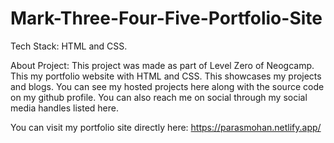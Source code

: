 # Mark-Three-Four-Five-Portfolio-Site

Tech Stack: HTML and CSS.

About Project:
This project was made as part of Level Zero of Neogcamp.
This my portfolio website with HTML and CSS. This showcases my projects and blogs. You can see my hosted projects here along with the source code on my github profile.
You can also reach me on social through my social media handles listed here.

You can visit my portfolio site directly here: https://parasmohan.netlify.app/
